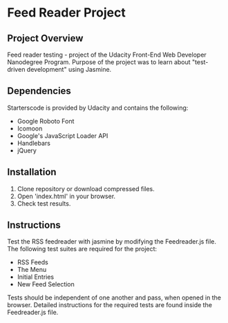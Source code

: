 # Feed Reader Project

## Project Overview

Feed reader testing - project of the Udacity Front-End Web Developer Nanodegree Program. Purpose of the project was to learn about "test-driven development" using Jasmine.

## Dependencies

Starterscode is provided by Udacity and contains the following:

- Google Roboto Font
- Icomoon
- Google's JavaScript Loader API
- Handlebars
- jQuery

## Installation

1. Clone repository or download compressed files.
2. Open 'index.html' in your browser.
3. Check test results.

## Instructions

Test the RSS feedreader with jasmine by modifying the Feedreader.js file.
The following test suites are required for the project:

- RSS Feeds
- The Menu
- Initial Entries
- New Feed Selection

Tests should be independent of one another and pass, when opened in the browser.
Detailed instructions for the required tests are found inside the Feedreader.js file.

